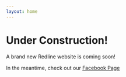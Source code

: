 ```yaml
---
layout: home
---
```


Under Construction!
=================================
A brand new Redline website is coming soon!

In the meantime, check out our [Facebook Page](https://www.facebook.com/redlinenc)
